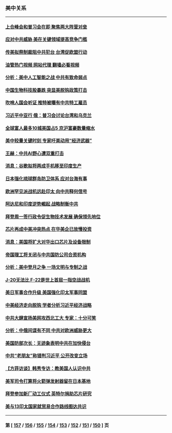 ### 美中关系
---
#### [上合峰会和普习会在即 聚焦两大阵营对垒](../../pages/nf1412576/n13824392.md?09140845) 
#### [应对中共威胁 美在关键领域提高竞争门槛](../../pages/nf1412576/n13824368.md?09140845) 
#### [传美拟祭制裁阻中共犯台 台湾促欧盟行动](../../pages/nf1412576/n13824369.md?09140845) 
#### [油管热门视频 网站代理 翻墙必看视频](http://209.222.30.114:81/youtube.html?09140845)
#### [分析：美中人工智能之战 中共有致命弱点](../../pages/nf1412576/n13824391.md?09140845) 
#### [中国生物科技股暴跌 突显美脱钩政策打击](../../pages/nf1412576/n13824275.md?09140845) 
#### [吹哨人国会听证 推特被曝有中共特工雇员](../../pages/nf1412576/n13824276.md?09140845) 
#### [习近平中亚行 俄：普习会讨论台湾和乌克兰](../../pages/nf1412576/n13824173.md?09140845) 
#### [全球富人最多10城美国占5 京沪富豪数量缩水](../../pages/nf1412576/n13824278.md?09140845) 
#### [美中较量关键时刻 专家吁美动用“经济武器”](../../pages/nf1412576/n13824055.md?09140845) 
#### [王赫：中共AI野心遭双重打击](../../pages/nf1412576/n13823910.md?09140845) 
#### [消息：谷歌拟将两成手机移至印度生产](../../pages/nf1412576/n13823907.md?09140845) 
#### [日本强化琉球群岛防卫体系 应对台海有事](../../pages/nf1412576/n13823710.md?09140845) 
#### [欧洲罕见派战机远赴印太 向中共释何信号](../../pages/nf1412576/n13823532.md?09140845) 
#### [阿达尼和印度逆势崛起 战略制衡中共](../../pages/nf1412576/n13823566.md?09140845) 
#### [拜登周一签行政令促生物技术发展 确保领先地位](../../pages/nf1412576/n13823369.md?09140845) 
#### [芯片再成中美冲突热点 在华美企已放慢投资](../../pages/nf1412576/n13823433.md?09140845) 
#### [消息：美国将扩大对华出口芯片及设备限制](../../pages/nf1412576/n13822921.md?09140845) 
#### [帝国理工将关闭与中共国防公司合资机构](../../pages/nf1412576/n13822785.md?09140845) 
#### [分析：美中登月之争 一场文明与专制之战](../../pages/nf1412576/n13819724.md?09140845) 
#### [J-20无法比 F-22是世上首屈一指空战战机](../../pages/nf1412576/n13819734.md?09140845) 
#### [美日军事合作升级 美国强化印太军事同盟](../../pages/nf1412576/n13822055.md?09140845) 
#### [中美经济走向脱钩 学者分析习近平经济战略](../../pages/nf1412576/n13821985.md?09140845) 
#### [中共大肆宣扬美网攻西北工大 专家：十分可笑](../../pages/nf1412576/n13821918.md?09140845) 
#### [分析：中俄间谍有不同 中共对欧洲威胁更大](../../pages/nf1412576/n13821320.md?09140845) 
#### [美国防部次长：无迹象表明中共在加快侵台](../../pages/nf1412576/n13821926.md?09140845) 
#### [中共“老朋友”称错判习近平 公开改变立场](../../pages/nf1412576/n13821789.md?09140845) 
#### [【方菲访谈】韩秀专访：教美国人认识中共](../../pages/nf1412576/n13821310.md?09140845) 
#### [美军司令打算将火箭弹发射器留在日本基地](../../pages/nf1412576/n13821015.md?09140845) 
#### [拜登参加新厂动工仪式 英特尔捐助芯片研究](../../pages/nf1412576/n13821014.md?09140845) 
#### [美与13印太国家就贸易合作路线图达共识](../../pages/nf1412576/n13821092.md?09140845) 

---
#### 第 [ [157](./157.md?09140845) / [156](./156.md?09140845) / [155](./155.md?09140845) / [154](./154.md?09140845) / [153](./153.md?09140845) / [152](./152.md?09140845) / [151](./151.md?09140845) / [150](./150.md?09140845) ] 页
